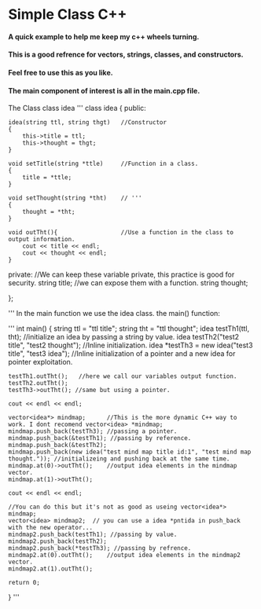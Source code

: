 # Simple Class C++ 
#### A quick example to help me keep my c++ wheels turning.
#### This is a good refrence for vectors, strings, classes, and constructors.
#### Feel free to use this as you like. 

#### The main component of interest is all in the main.cpp file.

The Class class idea
'''
class idea {
public:

    idea(string ttl, string thgt)   //Constructor
    {
        this->title = ttl;
        this->thought = thgt;
    }

    void setTitle(string *ttle)     //Function in a class.
    {
        title = *ttle;
    }

    void setThought(string *tht)    // '''
    {
        thought = *tht;
    }

    void outTht(){                  //Use a function in the class to output information.
        cout << title << endl;
        cout << thought << endl;
    }

private:                            //We can keep these variable private, this practice is good for security.
    string title;                   //we can expose them with a function.
    string thought;

};

'''
In the main function we use the idea class.
the main() function:

'''
int main()
{
    string ttl = "ttl title";
    string tht = "ttl thought";
    idea testTh1(ttl, tht); //initialize an idea by passing a string by value.
    idea testTh2("test2 title", "test2 thought");    //Inline initialization.
    idea *testTh3 = new idea("test3 title", "test3 idea"); //Inline initialization of a pointer and a new idea for pointer exploitation.

    testTh1.outTht();   //here we call our variables output function.
    testTh2.outTht();
    testTh3->outTht(); //same but using a pointer.

    cout << endl << endl;

    vector<idea*> mindmap;      //This is the more dynamic C++ way to work. I dont recomend vector<idea> *mindmap;
    mindmap.push_back(testTh3); //passing a pointer.
    mindmap.push_back(&testTh1); //passing by reference.
    mindmap.push_back(&testTh2);
    mindmap.push_back(new idea("test mind map title id:1", "test mind map thought.")); //initializeing and pushing back at the same time.
    mindmap.at(0)->outTht();    //output idea elements in the mindmap vector.
    mindmap.at(1)->outTht();

    cout << endl << endl;

    //You can do this but it's not as good as useing vector<idea*> mindmap;
    vector<idea> mindmap2;  // you can use a idea *pntida in push_back with the new operator...
    mindmap2.push_back(testTh1); //passing by value.
    mindmap2.push_back(testTh2);
    mindmap2.push_back(*testTh3); //passing by refrence.
    mindmap2.at(0).outTht();    //output idea elements in the mindmap2 vector.
    mindmap2.at(1).outTht();

    return 0;
}
'''
